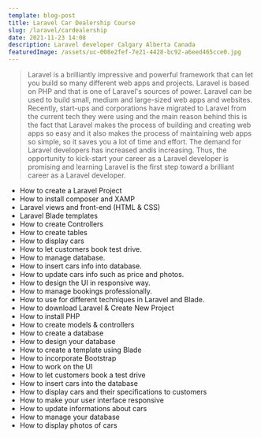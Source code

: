 ```yaml
---
template: blog-post
title: Laravel Car Dealership Course
slug: /laravel/cardealership
date: 2021-11-23 14:08
description: Laravel developer Calgary Alberta Canada
featuredImage: /assets/uc-008e2fef-7e21-4428-bc92-a6eed465cce0.jpg
---
```

> Laravel is a brilliantly impressive and powerful framework that can let you build so many different web apps and projects. Laravel is based on PHP and that is one of Laravel's sources of power. Laravel can be used to build small, medium and large-sized web apps and websites. Recently, start-ups and corporations have migrated to Laravel from the current tech they were using and the main reason behind this is the fact that Laravel makes the process of building and creating web apps so easy and it also makes the process of maintaining web apps so simple, so it saves you a lot of time and effort. The demand for Laravel developers has increased andis increasing. Thus, the opportunity to kick-start your career as a Laravel developer is promising and learning Laravel is the first step toward a brilliant career as a Laravel developer.

 * How to create a Laravel Project
 * How to install composer and XAMP
 * Laravel views and front-end (HTML & CSS)
 * Laravel Blade templates
 * How to create Controllers
 * How to create tables
 * How to display cars
 * How to let customers book test drive.
 * How to manage database.
 * How to insert cars info into database.
 * How to update cars info such as price and photos.
 * How to design the UI in responsive way.
 * How to manage bookings professionally.
 * How to use for different techniques in Laravel and Blade.
* How to download Laravel & Create New Project
* How to install PHP
* How to create models & controllers
* How to create a database
* How to design your database
* How to create a template using Blade
* How to incorporate Bootstrap
* How to work on the UI
* How to let customers book a test drive
* How to insert cars into the database
* How to display cars and their specifications to customers
* How to make your user interface responsive
* How to update informations about cars
* How to manage your database
* How to display photos of cars
